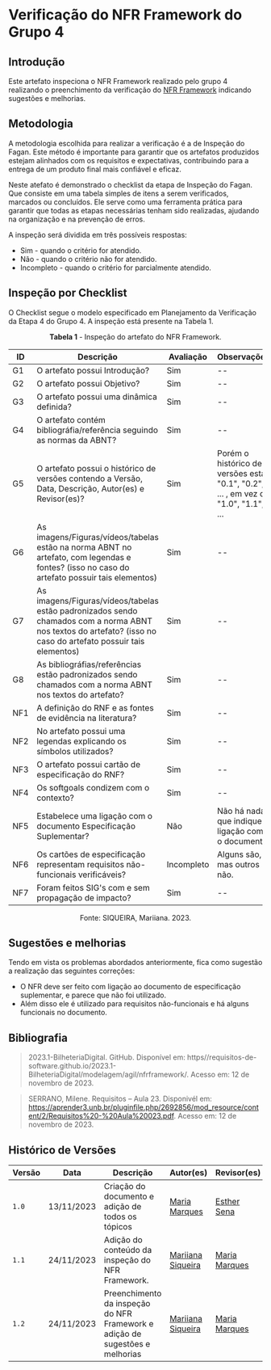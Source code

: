 # Verificação do NFR Framework do Grupo 4

## Introdução

Este artefato inspeciona o NFR Framework realizado pelo grupo 4 realizando o preenchimento da verificação do [NFR Framework](https://github.com/Requisitos-de-Software/2023.2-e-Titulo/blob/main/docs/modelagem/agil/nfr.md) indicando sugestões e melhorias. 

## Metodologia

A metodologia escolhida para realizar a verificação é a de Inspeção do Fagan. Este método é importante para garantir que os artefatos produzidos estejam alinhados com os requisitos e expectativas, contribuindo para a entrega de um produto final mais confiável e eficaz. 

Neste atefato é demonstrado o checklist da etapa de Inspeção do Fagan. Que consiste em uma tabela simples de itens a serem verificados, marcados ou concluídos. Ele serve como uma ferramenta prática para garantir que todas as etapas necessárias tenham sido realizadas, ajudando na organização e na prevenção de erros.

A inspeção será dividida em três possíveis respostas:
  * Sim - quando o critério for atendido.
  * Não - quando o critério não for atendido.
  * Incompleto - quando o critério for parcialmente atendido.

## Inspeção por Checklist

O Checklist segue o modelo especificado em Planejamento da Verificação da Etapa 4 do Grupo 4. A inspeção está presente na Tabela 1.

<center>

**Tabela 1** - Inspeção do artefato do NFR Framework.

| ID | Descrição | Avaliação | Observações |
| ---| -------- | --------- | ------------ |
| G1  | O artefato possui Introdução? | Sim | -- |
| G2  | O artefato possui Objetivo? | Sim | -- |
| G3  | O artefato possui uma dinâmica definida? | Sim | -- |
| G4  | O artefato contém bibliográfia/referência seguindo as normas da ABNT? | Sim | -- |
| G5  | O artefato possui o histórico de versões contendo a Versão, Data, Descrição, Autor(es) e Revisor(es)? | Sim | Porém o histórico de versões está "0.1", "0.2", ... , em vez de "1.0", "1.1", ...  |
| G6  | As imagens/Figuras/vídeos/tabelas estão na norma ABNT no artefato, com legendas e fontes? (isso no caso do artefato possuir tais elementos) | Sim | -- |
| G7  | As imagens/Figuras/vídeos/tabelas estão padronizados sendo chamados com a norma ABNT nos textos do artefato? (isso no caso do artefato possuir tais elementos) | Sim | -- |
| G8  | As bibliográfias/referências estão padronizados sendo chamados com a norma ABNT nos textos do artefato? | Sim | -- |
| NF1 | A definição do RNF e as fontes de evidência na literatura? | Sim | -- |
| NF2 | No artefato possui uma legendas explicando os símbolos utilizados? | Sim | -- |
| NF3 | O artefato possui cartão de especificação do RNF? | Sim | -- |
| NF4 | Os softgoals condizem com o contexto? | Sim | -- |
| NF5 | Estabelece uma ligação com o documento Especificação Suplementar? | Não | Não há nada que indique a ligação com o documento. |
| NF6 | Os cartões de especificação representam requisitos não-funcionais verificáveis? | Incompleto | Alguns são, mas outros não. |
| NF7 | Foram feitos SIG's com e sem propagação de impacto? | Sim | -- |

Fonte: SIQUEIRA, Mariiana. 2023.

</center>

## Sugestões e melhorias

Tendo em vista os problemas abordados anteriormente, fica como sugestão a realização das seguintes correções:

  - O NFR deve ser feito com ligação ao documento de especificação suplementar, e parece que não foi utilizado.
  - Além disso ele é utilizado para requisitos não-funcionais e há alguns funcionais no documento.

## Bibliografia

> 2023.1-BilheteriaDigital. GitHub. Disponível em: https//requisitos-de-software.github.io/2023.1-BilheteriaDigital/modelagem/agil/nfrframework/.  Acesso em: 12 de novembro de 2023.

> SERRANO, Milene. Requisitos – Aula 23. Disponivél em: https://aprender3.unb.br/pluginfile.php/2692856/mod_resource/content/2/Requisitos%20-%20Aula%20023.pdf. Acesso em: 12 de novembro de 2023.

## Histórico de Versões

| Versão | Data       | Descrição   | Autor(es)   | Revisor(es) |
| ------ | ---------- | ----------- | ------------ | ---------- |
| `1.0`  | 13/11/2023 | Criação do documento e adição de todos os tópicos | [Maria Marques](https://github.com/EduardaSMarques) | [Esther Sena](https://github.com/esmsena) |
| `1.1`  | 24/11/2023 | Adição do conteúdo da inspeção do NFR Framework. | [Mariiana Siqueira](https://github.com/Maryyscreuza) | [Maria Marques](https://github.com/EduardaSMarques) |
| `1.2`  | 24/11/2023 | Preenchimento da inspeção do NFR Framework e adição de sugestões e melhorias | [Mariiana Siqueira](https://github.com/Maryyscreuza) | [Maria Marques](https://github.com/EduardaSMarques) |
